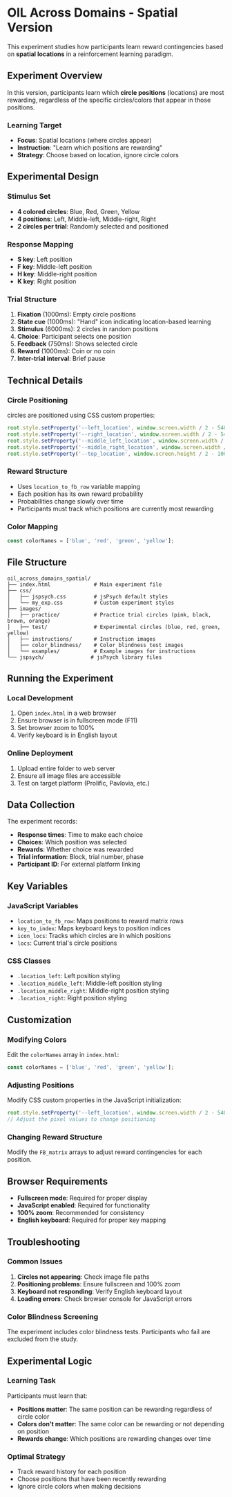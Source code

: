 # OIL Across Domains - Spatial Version

This experiment studies how participants learn reward contingencies based on **spatial locations** in a reinforcement learning paradigm.

## Experiment Overview

In this version, participants learn which **circle positions** (locations) are most rewarding, regardless of the specific circles/colors that appear in those positions.

### Learning Target
- **Focus**: Spatial locations (where circles appear)
- **Instruction**: "Learn which positions are rewarding"
- **Strategy**: Choose based on location, ignore circle colors

## Experimental Design

### Stimulus Set
- **4 colored circles**: Blue, Red, Green, Yellow
- **4 positions**: Left, Middle-left, Middle-right, Right
- **2 circles per trial**: Randomly selected and positioned

### Response Mapping
- **S key**: Left position
- **F key**: Middle-left position  
- **H key**: Middle-right position
- **K key**: Right position

### Trial Structure
1. **Fixation** (1000ms): Empty circle positions
2. **State cue** (1000ms): "Hand" icon indicating location-based learning
3. **Stimulus** (6000ms): 2 circles in random positions
4. **Choice**: Participant selects one position
5. **Feedback** (750ms): Shows selected circle
6. **Reward** (1000ms): Coin or no coin
7. **Inter-trial interval**: Brief pause

## Technical Details

### Circle Positioning
circles are positioned using CSS custom properties:
```javascript
root.style.setProperty('--left_location', window.screen.width / 2 - 540 + "px");
root.style.setProperty('--right_location', window.screen.width / 2 - 540 + "px");
root.style.setProperty('--middle_left_location', window.screen.width / 2 - 250 + "px");
root.style.setProperty('--middle_right_location', window.screen.width / 2 - 250 + "px");
root.style.setProperty('--top_location', window.screen.height / 2 - 100 + "px");
```

### Reward Structure
- Uses `location_to_fb_row` variable mapping
- Each position has its own reward probability
- Probabilities change slowly over time
- Participants must track which positions are currently most rewarding

### Color Mapping
```javascript
const colorNames = ['blue', 'red', 'green', 'yellow'];
```

## File Structure

```
oil_across_domains_spatial/
├── index.html              # Main experiment file
├── css/
│   ├── jspsych.css         # jsPsych default styles
│   └── my_exp.css          # Custom experiment styles
├── images/
│   ├── practice/           # Practice trial circles (pink, black, brown, orange)
│   ├── test/               # Experimental circles (blue, red, green, yellow)
│   ├── instructions/       # Instruction images
│   ├── color_blindness/    # Color blindness test images
│   └── examples/           # Example images for instructions
└── jspsych/               # jsPsych library files
```

## Running the Experiment

### Local Development
1. Open `index.html` in a web browser
2. Ensure browser is in fullscreen mode (F11)
3. Set browser zoom to 100%
4. Verify keyboard is in English layout

### Online Deployment
1. Upload entire folder to web server
2. Ensure all image files are accessible
3. Test on target platform (Prolific, Pavlovia, etc.)

## Data Collection

The experiment records:
- **Response times**: Time to make each choice
- **Choices**: Which position was selected
- **Rewards**: Whether choice was rewarded
- **Trial information**: Block, trial number, phase
- **Participant ID**: For external platform linking

## Key Variables

### JavaScript Variables
- `location_to_fb_row`: Maps positions to reward matrix rows
- `key_to_index`: Maps keyboard keys to position indices
- `icon_locs`: Tracks which circles are in which positions
- `locs`: Current trial's circle positions

### CSS Classes
- `.location_left`: Left position styling
- `.location_middle_left`: Middle-left position styling
- `.location_middle_right`: Middle-right position styling
- `.location_right`: Right position styling

## Customization

### Modifying Colors
Edit the `colorNames` array in `index.html`:
```javascript
const colorNames = ['blue', 'red', 'green', 'yellow'];
```

### Adjusting Positions
Modify CSS custom properties in the JavaScript initialization:
```javascript
root.style.setProperty('--left_location', window.screen.width / 2 - 540 + "px");
// Adjust the pixel values to change positioning
```

### Changing Reward Structure
Modify the `FB_matrix` arrays to adjust reward contingencies for each position.

## Browser Requirements

- **Fullscreen mode**: Required for proper display
- **JavaScript enabled**: Required for functionality
- **100% zoom**: Recommended for consistency
- **English keyboard**: Required for proper key mapping

## Troubleshooting

### Common Issues
1. **Circles not appearing**: Check image file paths
2. **Positioning problems**: Ensure fullscreen and 100% zoom
3. **Keyboard not responding**: Verify English keyboard layout
4. **Loading errors**: Check browser console for JavaScript errors

### Color Blindness Screening
The experiment includes color blindness tests. Participants who fail are excluded from the study.

## Experimental Logic

### Learning Task
Participants must learn that:
- **Positions matter**: The same position can be rewarding regardless of circle color
- **Colors don't matter**: The same color can be rewarding or not depending on position
- **Rewards change**: Which positions are rewarding changes over time

### Optimal Strategy
- Track reward history for each position
- Choose positions that have been recently rewarding
- Ignore circle colors when making decisions